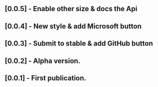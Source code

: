 ## [0.0.5] - Enable other size & docs the Api
## [0.0.4] - New style & add Microsoft button
## [0.0.3] - Submit to stable & add GitHub button
## [0.0.2] - Alpha version.
## [0.0.1] - First publication.
